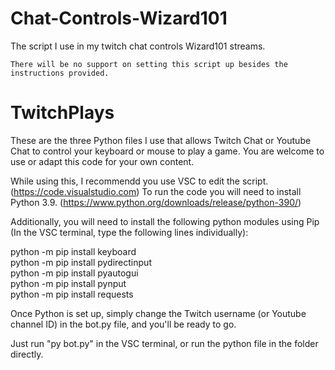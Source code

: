 # Chat-Controls-Wizard101
The script I use in my twitch chat controls Wizard101 streams.

```There will be no support on setting this script up besides the instructions provided.```

# TwitchPlays
These are the three Python files I use that allows Twitch Chat or Youtube Chat to control your keyboard or mouse to play a game. You are welcome to use or adapt this code for your own content.

While using this, I recommendd you use VSC to edit the script. (https://code.visualstudio.com)
To run the code you will need to install Python 3.9. (https://www.python.org/downloads/release/python-390/) 

Additionally, you will need to install the following python modules using Pip (In the VSC terminal, type the following lines individually): 

python -m pip install keyboard  
python -m pip install pydirectinput  
python -m pip install pyautogui  
python -m pip install pynput  
python -m pip install requests  

Once Python is set up, simply change the Twitch username (or Youtube channel ID) in the bot.py file, and you'll be ready to go.

Just run "py bot.py" in the VSC terminal, or run the python file in the folder directly.
